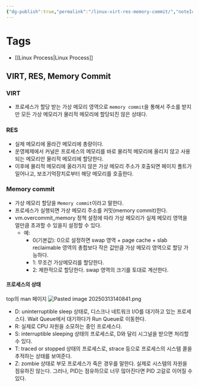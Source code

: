 ```yaml
---
{"dg-publish":true,"permalink":"/linux-virt-res-memory-commit/","noteIcon":""}
---
```



# Tags
- [[Linux Process\|Linux Process]]

## VIRT, RES, Memory Commit
### VIRT
- 프로세스가 할당 받는 가상 메모리 영역으로 `memory commit`을 통해서 주소를 받지만 모든 가상 메모리가 물리적 메모리에 할당되진 않은 상태다.
### RES
- 실제 메모리에 올라간 메모리에 총량이다.
- 운영체제에서 커널은 프로세스의 메모리를 바로 물리적 메모리에 올리지 않고 사용되는 메모리만 물리적 메모리에 할당한다.
- 이후에 물리적 메모리에 올라가지 않은 가상 메모리 주소가 호출되면 페이지 폴트가 일어나고, 보조기억장치로부터 해당 메모리를 호출한다.
### Memory commit
- 가상 메모리 할당을 `Memory commit`이라고 말한다.
- 프로세스가 실행되면 가상 메모리 주소를 커밋(memory commit)한다.
- vm.overcommit_memory 정책 설정에 따라 가상 메모리가 실제 메모리 영역을 얼만큼 초과할 수 있을지 설정할 수 있다.
	- 예:
		- 0(기본값): 0으로 설정하면 swap 영역 + page cache + slab reclaimable 영역의 총합보다 작은 값만큼 가상 메모리 영역으로 할당 가능하다.
		- 1: 무조건 가상메모리를 할당한다.
		- 2: 제한적으로 할당한다. swap 영역의 크기를 토대로 계산한다.
#### 프로세스의 상태
top의 man 페이지
![Pasted image 20250313140841.png](/img/user/image/Pasted%20image%2020250313140841.png)
- D: uninterruptible sleep 상태로, 디스크나 네트워크 I/O를 대기하고 있는 프로세스다. Wait Queue에서 대기하다가 Run Queue로 이동한다.
- R: 실제로 CPU 자원을 소모하는 중인 프로세스다.
- S: interruptible sleeping 상태의 프로세스로, D와 달리 시그널을 받으면 처리할 수 있다.
- T: traced or stopped 상태의 프로세스로, strace 등으로 프로세스의 시스템 콜을 추적하는 상태를 보여준다.
- Z: zombie 상태로 부모 프로세스가 죽은 경우를 말한다. 실제로 시스템의 자원을 점유하진 않는다. 그러나, PID는 점유하므로 너무 많아진다면 PID 고갈로 이어질 수 있다.